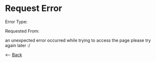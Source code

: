 # Request Error

<p>Error Type:</p>
<p id="code"></p>

<p>Requested From:</p>
<p id="from"></p>

<p>an unexpected error occurred while trying to access the page please try again later :/</p>

<-- <a href=".">Back</a>

<script>
    if(window.location.href.includes('?') == false) { 
        if(window.location.href.includes('from=') == true) {
        window.location.href = window.location.href.slice(window.location.href.indexOf('from=') + 1)
        } else {
            alert("unexpected error :/ returning to home page...")
            window.location.href = "."
        }
    }

    var errorcode = window.location.href.slice(window.location.href.indexOf('code=') + 1);
    var requestedpage = window.location.href.slice(window.location.href.indexOf('from=') + 1);

    document.getElementById("code").innerHTML = errorcode;
    document.getElementById("from").innerHTML = requestedpage;
</script>
